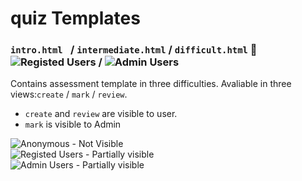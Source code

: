 
# quiz Templates

### `intro.html ` / `intermediate.html` / `difficult.html` :small_blue_diamond: ![Registed Users](https://img.shields.io/badge/-User-yellow.svg) / ![Admin Users](https://img.shields.io/badge/-Admin-blue.svg)
Contains assessment template in three difficulties. Avaliable in three views:`create` / `mark` / `review`. 
- `create` and `review` are visible to user. 
- `mark` is visible to Admin

![Anonymous](https://img.shields.io/badge/-Anonymous-black.svg) - Not Visible  
![Registed Users](https://img.shields.io/badge/-User-yellow.svg) - Partially visible  
![Admin Users](https://img.shields.io/badge/-Admin-blue.svg) -  Partially visible  
